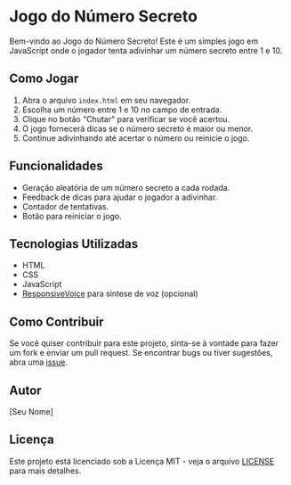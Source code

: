 # Jogo do Número Secreto

Bem-vindo ao Jogo do Número Secreto! Este é um simples jogo em JavaScript onde o jogador tenta adivinhar um número secreto entre 1 e 10.

## Como Jogar

1. Abra o arquivo `index.html` em seu navegador.
2. Escolha um número entre 1 e 10 no campo de entrada.
3. Clique no botão "Chutar" para verificar se você acertou.
4. O jogo fornecerá dicas se o número secreto é maior ou menor.
5. Continue adivinhando até acertar o número ou reinicie o jogo.

## Funcionalidades

- Geração aleatória de um número secreto a cada rodada.
- Feedback de dicas para ajudar o jogador a adivinhar.
- Contador de tentativas.
- Botão para reiniciar o jogo.

## Tecnologias Utilizadas

- HTML
- CSS
- JavaScript
- [ResponsiveVoice](https://responsivevoice.org/) para síntese de voz (opcional)

## Como Contribuir

Se você quiser contribuir para este projeto, sinta-se à vontade para fazer um fork e enviar um pull request. Se encontrar bugs ou tiver sugestões, abra uma [issue](https://github.com/seu-usuario/numero-secreto/issues).

## Autor

[Seu Nome]

## Licença

Este projeto está licenciado sob a Licença MIT - veja o arquivo [LICENSE](LICENSE) para mais detalhes.

